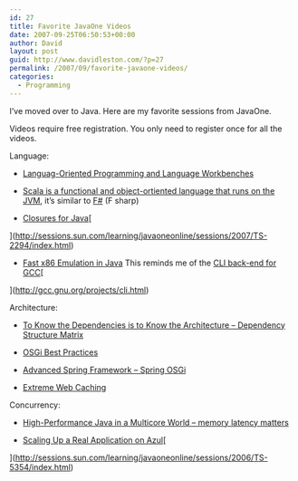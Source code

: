 ```yaml
---
id: 27
title: Favorite JavaOne Videos
date: 2007-09-25T06:50:53+00:00
author: David
layout: post
guid: http://www.davidleston.com/?p=27
permalink: /2007/09/favorite-javaone-videos/
categories:
  - Programming
---
```

I&#8217;ve moved over to Java. Here are my favorite sessions from JavaOne.
  
Videos require free registration. You only need to register once for all the videos.
  
Language:

  * [Languag-Oriented Programming and Language Workbenches](http://sessions.sun.com/learning/javaoneonline/sessions/2007/TS-1589/index.html)[](http://sessions.sun.com/learning/javaoneonline/sessions/2007/TS-1589/index.html)
  * [Scala is a functional and object-ortiented language that runs on the JVM](http://sessions.sun.com/learning/javaoneonline/sessions/2007/TS-2844/index.html), it&#8217;s similar to [F#](http://en.wikipedia.org/wiki/F_Sharp_(programming_language)) (F sharp)
  
    [](http://sessions.sun.com/learning/javaoneonline/sessions/2007/TS-2844/index.html)
  * [Closures for Java](http://sessions.sun.com/learning/javaoneonline/sessions/2007/TS-2294/index.html)[
  
](http://sessions.sun.com/learning/javaoneonline/sessions/2007/TS-2294/index.html) 
  * [Fast x86 Emulation in Java](http://sessions.sun.com/learning/javaoneonline/sessions/2007/TS-13820/index.html) This reminds me of the [CLI back-end for GCC](http://gcc.gnu.org/projects/cli.html)[
  
](http://gcc.gnu.org/projects/cli.html) 

Architecture:

  * [To Know the Dependencies is to Know the Architecture &#8211; Dependency Structure Matrix](http://sessions.sun.com/learning/javaoneonline/sessions/2006/TS-6037/index.html)
  
    [](http://sessions.sun.com/learning/javaoneonline/sessions/2006/TS-6037/index.html)
  * [OSGi Best Practices](http://sessions.sun.com/learning/javaoneonline/sessions/2007/TS-1419/index.html)
  
    [](http://sessions.sun.com/learning/javaoneonline/sessions/2007/TS-1419/index.html)
  * [Advanced Spring Framework &#8211; Spring OSGi](http://sessions.sun.com/learning/javaoneonline/sessions/2007/TS-7755/index.html)
  
    [](http://sessions.sun.com/learning/javaoneonline/sessions/2007/TS-7755/index.html)
  * [Extreme Web Caching](http://developers.sun.com/learning/javaoneonline/sessions/2006/TS-4251/index.html) [](http://developers.sun.com/learning/javaoneonline/sessions/2006/TS-4251/index.html)

Concurrency:

  * [High-Performance Java in a Multicore World &#8211; memory latency matters](http://sessions.sun.com/learning/javaoneonline/sessions/2007/TS-2885/index.html)
  
    [](http://sessions.sun.com/learning/javaoneonline/sessions/2007/TS-2885/index.html)
  * [Scaling Up a Real Application on Azul](http://sessions.sun.com/learning/javaoneonline/sessions/2006/TS-5354/index.html)[
  
](http://sessions.sun.com/learning/javaoneonline/sessions/2006/TS-5354/index.html)
